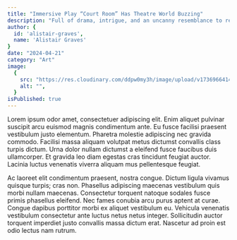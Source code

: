 ```yaml
---
title: "Immersive Play “Court Room” Has Theatre World Buzzing"
description: "Full of drama, intrigue, and an uncanny resemblance to real world consequences, this play isn't worth a miss."
author: {
  id: 'alistair-graves',
  name: 'Alistair Graves'
}
date: "2024-04-21"
category: "Art"
image:
  {
    src: "https://res.cloudinary.com/ddpw0my3h/image/upload/v1736966414/court-room_smqudw.webp",
    alt: "",
  }
isPublished: true
---
```


Lorem ipsum odor amet, consectetuer adipiscing elit. Enim aliquet pulvinar suscipit arcu euismod magnis condimentum ante. Eu fusce facilisi praesent vestibulum justo elementum. Pharetra molestie adipiscing nec gravida commodo. Facilisi massa aliquam volutpat metus dictumst convallis class turpis dictum. Urna dolor nullam dictumst a eleifend fusce faucibus duis ullamcorper. Et gravida leo diam egestas cras tincidunt feugiat auctor. Lacinia luctus venenatis viverra aliquam mus pellentesque feugiat.

Ac laoreet elit condimentum praesent, nostra congue. Dictum ligula vivamus quisque turpis; cras non. Phasellus adipiscing maecenas vestibulum quis morbi nullam maecenas. Consectetur torquent natoque sodales fusce primis phasellus eleifend. Nec fames conubia arcu purus aptent at curae. Congue dapibus porttitor morbi ex aliquet vestibulum eu. Vehicula venenatis vestibulum consectetur ante luctus netus netus integer. Sollicitudin auctor torquent imperdiet justo convallis massa dictum erat. Nascetur ad proin est odio lectus nam rutrum.